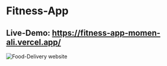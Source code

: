 # Fitness-App
## Live-Demo: https://fitness-app-momen-ali.vercel.app/

![Food-Delivery website](https://i.ibb.co/JtvGfq2/1672260655759.png)
